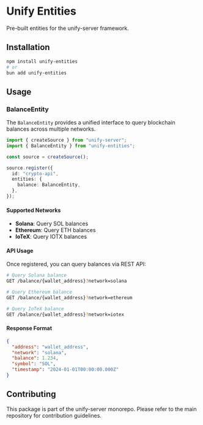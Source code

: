 # Unify Entities

Pre-built entities for the unify-server framework.

## Installation

```bash
npm install unify-entities
# or
bun add unify-entities
```

## Usage

### BalanceEntity

The `BalanceEntity` provides a unified interface to query blockchain balances across multiple networks.

```typescript
import { createSource } from "unify-server";
import { BalanceEntity } from "unify-entities";

const source = createSource();

source.register({
  id: "crypto-api",
  entities: {
    balance: BalanceEntity,
  },
});
```

#### Supported Networks

- **Solana**: Query SOL balances
- **Ethereum**: Query ETH balances  
- **IoTeX**: Query IOTX balances

#### API Usage

Once registered, you can query balances via REST API:

```bash
# Query Solana balance
GET /balance/{wallet_address}?network=solana

# Query Ethereum balance
GET /balance/{wallet_address}?network=ethereum

# Query IoTeX balance
GET /balance/{wallet_address}?network=iotex
```

#### Response Format

```json
{
  "address": "wallet_address",
  "network": "solana",
  "balance": 1.234,
  "symbol": "SOL",
  "timestamp": "2024-01-01T00:00:00.000Z"
}
```

## Contributing

This package is part of the unify-server monorepo. Please refer to the main repository for contribution guidelines. 